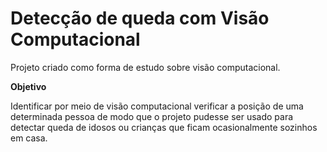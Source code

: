 # Detecção de queda com Visão Computacional

Projeto criado como forma de estudo sobre visão computacional.

**Objetivo**

Identificar por meio de visão computacional verificar a posição de uma determinada pessoa de modo que o projeto pudesse ser usado para detectar queda de idosos ou crianças que ficam ocasionalmente sozinhos em casa.

